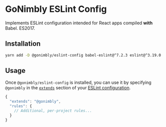 # GoNimbly ESLint Config

Implements ESLint configuration intended for React apps compiled **with** Babel. ES2017.

## Installation

```bash
yarn add -D @gonimbly/eslint-config babel-eslint@^7.2.3 eslint@^3.19.0 eslint-plugin-flowtype@^2.33.0 eslint-plugin-import@^2.2.0 eslint-plugin-jsx-a11y@^5.0.3 eslint-plugin-prettier@^2.1.2 eslint-plugin-react@^7.0.1 prettier@^1.5.2 eslint-plugin-prefer-object-spread@^1.2.1
```

## Usage

Once `@gonimbly/eslint-config` is installed, you can use it by specifying `@gonimbly` in the [`extends`](http://eslint.org/docs/user-guide/configuring#extending-configuration-files) section of your [ESLint configuration](http://eslint.org/docs/user-guide/configuring).

```js
{
  "extends": "@gonimbly",
  "rules": {
    // Additional, per-project rules...
  }
}
```
